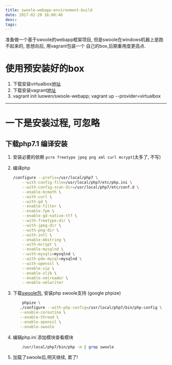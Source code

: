 ```yaml
---
title: swoole-webapp-environment-build
date: 2017-02-20 16:00:40
desc:
tags:
---
```


准备做一个基于swoole的webapp框架项目, 但是swoole在windows机器上是跑不起来的, 思想向后, 用vagrant包装一个
自己的box,后期重用度更高点.

<!-- more -->

# 使用预安装好的box

1. 下载安装virtualbox[地址](https://www.virtualbox.org/wiki/Downloads)
2. 下载安装vagrant[地址](https://www.vagrantup.com/)
3. vagrant init luowen/swoole-webapp; vagrant up --provider=virtualbox

-----

# 一下是安装过程, 可忽略

## 下载php7.1 编译安装

1. 安装必要的依赖 `pcre freetype jpeg png xml curl mcrypt`(太多了, 不写)
2. 编译php

    ```bash
    /configure --prefix=/usr/local/php7 \
        --with-config-file=/usr/local/php7/etc/php.ini \
        --with-config-scan-dir=/usr/local/php7/etc/conf.d \
        --enable-bcmath \
        --with-curl \
        --with-gd \
        --enable-filter \
        --enable-fpm \
        --enable-gd-native-ttf \
        --with-freetype-dir \
        --with-jpeg-dir \
        --with-png-dir \
        --with-intl \
        --enable-mbstring \
        --with-mcrypt \
        --enable-mysqlnd \
        --with-mysqli=mysqlnd \
        --with-pdo-mysql=mysqlnd \
        --with-openssl \
        --enable-zip \
        --enable-zlib \
        --enable-xmlreader \
        --enable-xmlwriter
    ```
3. 下载[swoole包](https://github.com/swoole/swoole-src/archive/v2.0.6.tar.gz), 安装php swoole支持 (google phpize)

    ```bash
        phpize \
       ./configure --with-php-config=/usr/local/php7/bin/php-config \
       --enable-coroutine \
       --enable-thread \
       --enable-openssl \
       --enable-swoole
    ```


4. 编辑php.ini 添加模块查看模块

    ```bash
        /usr/local/php7/bin/php -m | grep swoole
    ```

5. 加载了swoole后,明天继续, 累了!

